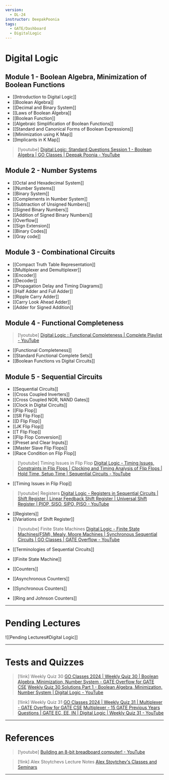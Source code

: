 ```yaml
---
version:
  - DL-24
instructor: DeepakPoonia
tags:
  - GATE/Dashboard
  - DigitalLogic
---
```

# Digital Logic

## Module 1 - Boolean Algebra, Minimization of Boolean Functions

- [[Introduction to Digital Logic]]
- [[Boolean Algebra]]
- [[Decimal and Binary System]]
- [[Laws of Boolean Algebra]]
- [[Boolean Function]]
- [[Algebraic Simplification of Boolean Functions]]
- [[Standard and Canonical Forms of Boolean Expressions]]
- [[Minimization using K Map]]
- [[Implicants in K Map]]

> [!youtube] 
> [Digital Logic: Standard Questions Session 1 - Boolean Algebra | GO Classes | Deepak Poonia - YouTube](https://www.youtube.com/watch?v=IvywHr5Oc00)

## Module 2 - Number Systems

- [[Octal and Hexadecimal System]]
- [[Number Systems]]
- [[Binary System]]
- [[Complements in Number System]]
- [[Subtraction of Unsigned Numbers]]
- [[Signed Binary Numbers]]
- [[Addition of Signed Binary Numbers]]
- [[Overflow]]
- [[Sign Extension]]
- [[Binary Codes]]
- [[Gray code]]

## Module 3 - Combinational Circuits

- [[Compact Truth Table Representation]]
- [[Multiplexer and Demultiplexer]]
- [[Encoder]]
- [[Decoder]]
- [[Propagation Delay and Timing Diagrams]]
- [[Half Adder and Full Adder]]
- [[Ripple Carry Adder]]
- [[Carry Look Ahead Adder]]
- [[Adder for Signed Addition]]

## Module 4 - Functional Completeness

> [!youtube] 
> [Digital Logic : Functional Completeness | Complete Playlist - YouTube](https://www.youtube.com/playlist?list=PLIPZ2_p3RNHh7tLVtGdh2mIRXJv8_Udnl)

- [[Functional Completeness]]
- [[Standard Functional Complete Sets]]
- [[Boolean Functions vs Digital Circuits]]

## Module 5 - Sequential Circuits

- [[Sequential Circuits]]
- [[Cross Coupled Inverters]]
- [[Cross Coupled NOR, NAND Gates]]
- [[Clock in Digital Circuits]]
- [[Flip Flop]]
- [[SR Flip Flop]]
- [[D Flip Flop]]
- [[JK Flip Flop]]
- [[T Flip Flop]]
- [[Flip Flop Conversion]]
- [[Preset and Clear Inputs]]
- [[Master Slave Flip Flops]]
- [[Race Condition on Flip Flop]]

> [!youtube] Timing Issues in Flip Flop
> [Digital Logic - Timing Issues, Constraints in Flip Flops | Clocking and Timing Analysis of Flip Flops | Hold Time, Setup Time | Sequential Circuits - YouTube](https://www.youtube.com/playlist?list=PLIPZ2_p3RNHi3p3cDBRInTHCJeITrkTFn)

- [[Timing Issues in Flip Flop]]

> [!youtube] Registers
> [Digital Logic - Registers in Sequential Circuits | Shift Register | Linear Feedback Shift Register | Universal Shift Register | PIOP, SISO, SIPO, PISO - YouTube](https://www.youtube.com/playlist?list=PLIPZ2_p3RNHj7EiWLYGUe0ULdZ6MRSLix)

- [[Registers]]
- [[Variations of Shift Register]]

> [!youtube] Finite State Machines
> [Digital Logic - Finite State Machines(FSM), Mealy, Moore Machines | Synchronous Sequential Circuits | GO Classes | GATE Overflow - YouTube](https://www.youtube.com/playlist?list=PLIPZ2_p3RNHjd6P9g6XoUm8E33CsUBqDv)

- [[Terminologies of Sequential Circuits]]
- [[Finite State Machine]]

- [[Counters]]
- [[Asynchronous Counters]]
- [[Synchronous Counters]]
- [[Ring and Johnson Counters]]

---
# Pending Lectures

![[Pending Lectures#Digital Logic]]

---
# Tests and Quizzes

> [!link] Weekly Quiz 30
> [GO Classes 2024 | Weekly Quiz 30 | Boolean Algebra, Minimization, Number System - GATE Overflow for GATE CSE](https://gateoverflow.in/exam/551/go-classes-2024-weekly-quiz-30-boolean-algebra-minimization-number-system)
> [Weekly Quiz 30 Solutions Part 1 - Boolean Algebra, Minimization, Number System | Digital Logic - YouTube](https://www.youtube.com/watch?v=EVHvvffg8Uc&feature=youtu.be&themeRefresh=1)

> [!link] Weekly Quiz 31
> [GO Classes 2024 | Weekly Quiz 31 | Multiplexer - GATE Overflow for GATE CSE](https://gateoverflow.in/exam/554/go-classes-2024-weekly-quiz-31-multiplexer)
> [Multiplexer - 15 GATE Previous Years Questions | GATE EC, EE, IN | Digital Logic | Weekly Quiz 31 - YouTube](https://www.youtube.com/watch?v=iH-tWF51Zbc)

---
# References

> [!youtube] 
> [Building an 8-bit breadboard computer! - YouTube](https://www.youtube.com/playlist?list=PLowKtXNTBypGqImE405J2565dvjafglHU)

> [!link] Alex Stoytchevs Lecture Notes
> [Alex Stoytchev's Classes and Seminars](https://www.ece.iastate.edu/~alexs/classes/)


---
